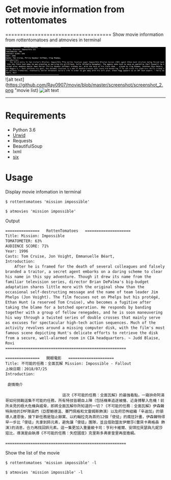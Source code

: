 # Get movie information from rottentomates 
====================================
Show movie information from rottentomatoes and atmovies in terminal

![alt text](https://github.com/Ray0907/movie/blob/master/screenshot/screenshot.png "movie information")
![alt text](https://github.com/Ray0907/movie/blob/master/screenshot/screenshot_2.png "movie list)
![alt text](http://recordit.co/WISLRIy8cv.gif "demo")

------------------
# Requirements
- Python 3.6
- [Urwid](https://github.com/urwid/urwid)
- Requests
- BeautifulSoup
- lxml
- [six](https://github.com/benjaminp/six)

# Usage
Display movie infomation in terminal
```
$ rottentomatoes 'mission impossible'
```

```
$ atmovies 'mission impossible'
```
Output
```
===============   RottenTomatoes   ====================
Title: Mission: Impossible
TOMATOMETER: 63%
AUDIENCE SCORE: 71%
Year: 1996
Casts: Tom Cruise, Jon Voight, Emmanuelle Béart, 
Introduction: 
    After he is framed for the death of several colleagues and falsely branded a traitor, a secret agent embarks on a daring scheme to clear his name in this spy adventure. Though it drew its name from the familiar television series, director Brian DePalma's big-budget adaptation shares little more with the original show than the occasional self-destructing message and the name of team leader Jim Phelps (Jon Voight). The film focuses not on Phelps but his protégé, Ethan Hunt (a reserved Tom Cruise), who becomes a fugitive after taking the blame for a botched operation. He responds by banding together with a group of fellow renegades, and he is soon maneuvering his way through a twisted series of double crosses that mainly serve as excuses for spectacular high-tech action sequences. Much of the activity revolves around a missing computer disk, with the film's most famous scene depicting Hunt's delicate efforts to retrieve the disk from a secure, well-alarmed room in CIA headquarters. ~ Judd Blaise, Rovi
=====================================================
```

```
===============   開眼電影   ====================
Title: 不可能的任務：全面瓦解 Mission: Impossible - Fallout 
上映日期：2018/07/25
Introduction: 

 劇情簡介
                        
                         這次《不可能的任務：全面瓦解》的最強看點，一窺拚命阿湯哥如何挑戰這集不可能的任務，所有特技皆親自上陣（包括機車追逐被撞、近身搏擊入危機！前所未見的極大危機與威脅，即將全面瓦解你所知道的一切？《不可能的任務：全面瓦解》伊森韓特與他的IMF隊員們（亞歷鮑德溫、賽門佩格和文雷姆斯飾演）以及府恐怖組織「辛迪加」的領導人連恩後，接下新任務是阻止餘黨、以約翰拉克為首的12個「使徒」的瘋狂計畫，伊森韓特得早一步比「使徒」先拿到鈽元素，避免讓「使徒」團隊，並且借助盟友伊爾莎(蕾貝卡弗格森 飾演)的消息，合力再找回鈽元素。這一集更加入重量級卡司：亨利卡維爾、安琪拉貝瑟與凡妮莎寇比，導演是由執導《不可能的任務：失控國度》克里斯多弗麥奎里再度擔綱。  
 
=====================================================

```

Show the list of the movie

```
$ rottentomatoes 'mission impossible' -l
```

```
$ atmovies 'mission impossible' -l
```
